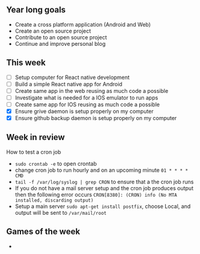 ## Year long goals
- Create a cross platform application (Android and Web)
- Create an open source project
- Contribute to an open source project
- Continue and improve personal blog

## This week
- [ ] Setup computer for React native development
- [ ] Build a simple React native app for Android
- [ ] Create same app in the web reusing as much code a possible
- [ ] Investigate what is needed for a IOS emulator to run apps
- [ ] Create same app for IOS reusing as much code a possible
- [x] Ensure grive daemon is setup properly on my computer
- [x] Ensure github backup daemon is setup properly on my computer

## Week in review
How to test a cron job
- `sudo crontab -e` to open crontab
- change cron job to run hourly and on an upcoming minute `01 * * * * CMD`
- `tail -f /var/log/syslog | grep CRON` to ensure that a the cron job runs
- If you do not have a mail server setup and the cron job produces output then the following
error occurs `CRON[8380]: (CRON) info (No MTA installed, discarding output)`
- Setup a main server `sudo apt-get install postfix`, choose Local, and output
will be sent to `/var/mail/root`

## Games of the week
-
